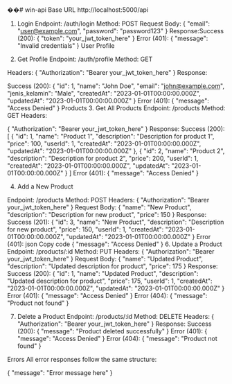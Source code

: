 ��#   w i n - a p i 
 Base URL http://localhost:5000/api
1. Login
Endpoint: /auth/login
Method: POST
Request Body:
{
    "email": "user@example.com",
    "password": "password123"
}
Response:Success (200):
{
    "token": "your_jwt_token_here"
}
Error (401):
{
    "message": "Invalid credentials"
}
 
User Profile

3. Get Profile
Endpoint: /auth/profile
Method: GET

Headers:
{
    "Authorization": "Bearer your_jwt_token_here"
}
Response:

Success (200):
{
    "id": 1,
    "name": "John Doe",
    "email": "john@example.com",
    "jenis_kelamin": "Male",
    "createdAt": "2023-01-01T00:00:00.000Z",
    "updatedAt": "2023-01-01T00:00:00.000Z"
}
Error (401):
{
    "message": "Access Denied"
}
Products
3. Get All Products
Endpoint: /products
Method: GET
Headers:

{
    "Authorization": "Bearer your_jwt_token_here"
}
Response:
Success (200):
[
    {
        "id": 1,
        "name": "Product 1",
        "description": "Description for product 1",
        "price": 100,
        "userId": 1,
        "createdAt": "2023-01-01T00:00:00.000Z",
        "updatedAt": "2023-01-01T00:00:00.000Z"
    },
    {
        "id": 2,
        "name": "Product 2",
        "description": "Description for product 2",
        "price": 200,
        "userId": 1,
        "createdAt": "2023-01-01T00:00:00.000Z",
        "updatedAt": "2023-01-01T00:00:00.000Z"
    }
]
Error (401):
{
    "message": "Access Denied"
}

4. Add a New Product

Endpoint: /products
Method: POST
Headers:
{
    "Authorization": "Bearer your_jwt_token_here"
}
Request Body:
{
    "name": "New Product",
    "description": "Description for new product",
    "price": 150
}
Response:
Success (201):
{
    "id": 3,
    "name": "New Product",
    "description": "Description for new product",
    "price": 150,
    "userId": 1,
    "createdAt": "2023-01-01T00:00:00.000Z",
    "updatedAt": "2023-01-01T00:00:00.000Z"
}
Error (401):
json
Copy code
{
    "message": "Access Denied"
}
6. Update a Product
Endpoint: /products/:id
Method: PUT
Headers:
{
    "Authorization": "Bearer your_jwt_token_here"
}
Request Body:
{
    "name": "Updated Product",
    "description": "Updated description for product",
    "price": 175
}
Response:
Success (200):
{
    "id": 1,
    "name": "Updated Product",
    "description": "Updated description for product",
    "price": 175,
    "userId": 1,
    "createdAt": "2023-01-01T00:00:00.000Z",
    "updatedAt": "2023-01-01T00:00:00.000Z"
}
Error (401):
{
    "message": "Access Denied"
}
Error (404):
{
    "message": "Product not found"
}

7. Delete a Product
Endpoint: /products/:id
Method: DELETE
Headers:
{
    "Authorization": "Bearer your_jwt_token_here"
}
Response: 
Success (200):
{
    "message": "Product deleted successfully"
}
Error (401):
{
    "message": "Access Denied"
}
Error (404):
{
    "message": "Product not found"
}

Errors
All error responses follow the same structure:

{
    "message": "Error message here"
}
